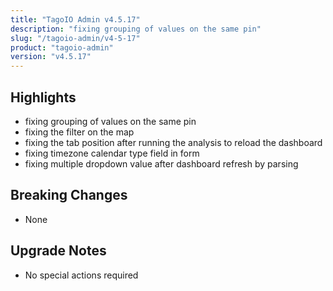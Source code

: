 ```yaml
---
title: "TagoIO Admin v4.5.17"
description: "fixing grouping of values ​​on the same pin"
slug: "/tagoio-admin/v4-5-17"
product: "tagoio-admin"
version: "v4.5.17"
---
```


## Highlights

- fixing grouping of values ​​on the same pin
- fixing the filter on the map
- fixing the tab position after running the analysis to reload the dashboard
- fixing timezone calendar type field in form
- fixing multiple dropdown value after dashboard refresh by parsing

## Breaking Changes

- None

## Upgrade Notes

- No special actions required
